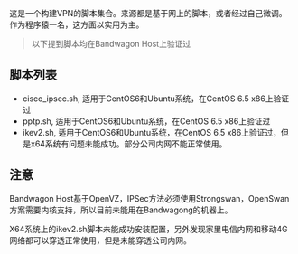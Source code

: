 这是一个构建VPN的脚本集合。来源都是基于网上的脚本，或者经过自己微调。作为程序猿一名，这方面以实用为主。

> 以下提到脚本均在Bandwagon Host上验证过

## 脚本列表

- cisco_ipsec.sh, 适用于CentOS6和Ubuntu系统，在CentOS 6.5 x86上验证过
- pptp.sh, 适用于CentOS6和Ubuntu系统，在CentOS 6.5 x86上验证过
- ikev2.sh, 适用于CentOS6和Ubuntu系统，在CentOS 6.5 x86上验证过，但是x64系统有问题未能成功。部分公司内网不能正常使用。

## 注意

Bandwagon Host基于OpenVZ，IPSec方法必须使用Strongswan，OpenSwan方案需要内核支持，所以目前未能用在Bandwagong的机器上。

X64系统上的ikev2.sh脚本未能成功安装配置，另外发现家里电信内网和移动4G网络都可以穿透正常使用，但是未能穿透公司内网。
